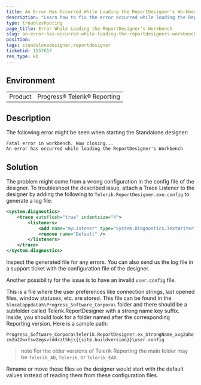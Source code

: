```yaml
---
title: An Error Has Occurred While Loading the ReportDesigner's Workbench
description: "Learn how to fix the error occurred while loading the ReportDesigner's Workbench when starting the Standalone designer."
type: troubleshooting
page_title: Error While Loading the ReportDesigner's Workbench
slug: an-error-has-occurred-while-loading-the-reportdesigners-workbench
position: 
tags: standalonedesigner,reportdesigner
ticketid: 1557617
res_type: kb
---
```


## Environment

<table>
	<tbody>
		<tr>
			<td>Product</td>
			<td>Progress® Telerik® Reporting</td>
		</tr>
	</tbody>
</table>


## Description

The following error might be seen when starting the Standalone designer:

````
Fatal error in workbench. Now closing...
An error has occurred while loading the ReportDesigner's Workbench
````

## Solution

The problem might come from a wrong configuration in the config file of the designer. To troubleshoot the described issue, attach a Trace Listener to the designer by adding the following to `Telerik.ReportDesigner.exe.config` to generate a log file:

````XML
<system.diagnostics>
	<trace autoflush="true" indentsize="4">
		<listeners>
			<add name="myListener" type="System.Diagnostics.TextWriterTraceListener" initializeData="c:\temp\StandaloneDesigner.LOG" />
			<remove name="Default" />
		</listeners>
	</trace>
</system.diagnostics>
````

Inspect the generated file for any errors. You can also send us the log file in a support ticket with the configuration file of the designer.


Another possibility for the issue is to have an invalid `user.config` file.

This is a file where the user preferences like connection strings, last opened files, window statuses, etc. are stored. This file can be found in the `%localappdata%\Progress_Software_Corpora\` folder and there should be a subfolder called Telerik.ReportDesigner with a strong name key suffix. Inside, you should look for a folder named after the corresponding Reporting version. Here is a sample path:

`Progress_Software_Corpora\Telerik.ReportDesigner.ex_StrongName_xvg2ahozm2u22wxtsw2egsvlddrzt5hj\{{site.buildversion}}\user.config`

>note For the older versions of Telerik Reporting the main folder may be `Telerik_AD`, `Telerik`, or `Telerik_EAD`.

Rename or move these files so the designer would start with the default values instead of reading them from these configuration files.

